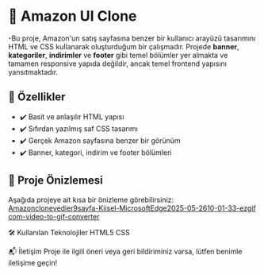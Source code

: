 # 🛒 Amazon UI Clone
-Bu proje, Amazon'un satış sayfasına benzer bir kullanıcı arayüzü tasarımını HTML ve CSS kullanarak oluşturduğum bir çalışmadır. Projede **banner**, **kategoriler**, **indirimler** ve **footer** gibi temel bölümler yer almakta ve tamamen responsive yapıda değildir, ancak temel frontend yapısını yansıtmaktadır.

## 🎯 Özellikler

- ✔️ Basit ve anlaşılır HTML yapısı  
- ✔️ Sıfırdan yazılmış saf CSS tasarımı  
- ✔️ Gerçek Amazon sayfasına benzer bir görünüm  
- ✔️ Banner, kategori, indirim ve footer bölümleri  
## 🎥 Proje Önizlemesi

Aşağıda projeye ait kısa bir önizleme görebilirsiniz:
[Amazonclonevedier9sayfa-Kiisel-MicrosoftEdge2025-05-2610-01-33-ezgif com-video-to-gif-converter](https://github.com/user-attachments/assets/3ac1cf4b-1a79-405e-8816-f9f69c040d63)



🛠️ Kullanılan Teknolojiler
HTML5
CSS

📬 İletişim
Proje ile ilgili öneri veya geri bildiriminiz varsa, lütfen benimle iletişime geçin!



